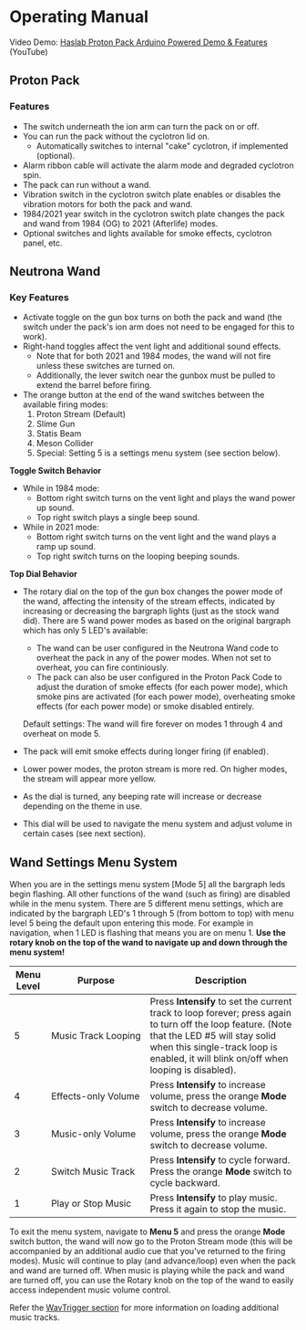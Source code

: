 # Operating Manual
					
Video Demo: [Haslab Proton Pack Arduino Powered Demo & Features](https://www.youtube.com/watch?v=nhGX1oJBNHk) (YouTube)

## Proton Pack		

### Features

- The switch underneath the ion arm can turn the pack on or off.
- You can run the pack without the cyclotron lid on.
	- Automatically switches to internal "cake" cyclotron, if implemented (optional).
- Alarm ribbon cable will activate the alarm mode and degraded cyclotron spin.
- The pack can run without a wand.
- Vibration switch in the cyclotron switch plate enables or disables the vibration motors for both the pack and wand.
- 1984/2021 year switch in the cyclotron switch plate changes the pack and wand from 1984 (OG) to 2021 (Afterlife) modes.
- Optional switches and lights available for smoke effects, cyclotron panel, etc.

## Neutrona Wand				

### Key Features

- Activate toggle on the gun box turns on both the pack and wand (the switch under the pack's ion arm does not need to be engaged for this to work).
- Right-hand toggles affect the vent light and additional sound effects.
	- Note that for both 2021 and 1984 modes, the wand will not fire unless these switches are turned on.
	- Additionally, the lever switch near the gunbox must be pulled to extend the barrel before firing.
- The orange button at the end of the wand switches between the available firing modes:
	1. Proton Stream (Default)
	1. Slime Gun
	1. Statis Beam
	1. Meson Collider
	1. Special: Setting 5 is a settings menu system (see section below).

**Toggle Switch Behavior**

- While in 1984 mode:
	- Bottom right switch turns on the vent light and plays the wand power up sound.
	- Top right switch plays a single beep sound.
- While in 2021 mode:
	- Bottom right switch turns on the vent light and the wand plays a ramp up sound.
 	- Top right switch turns on the looping beeping sounds.

**Top Dial Behavior**

- The rotary dial on the top of the gun box changes the power mode of the wand, affecting the intensity of the stream effects, indicated by increasing or decreasing the bargraph lights (just as the stock wand did). There are 5 wand power modes as based on the original bargraph which has only 5 LED's available:
	- The wand can be user configured in the Neutrona Wand code to overheat the pack in any of the power modes. When not set to overheat, you can fire continiously. 
	- The pack can also be user configured in the Proton Pack Code to adjust the duration of smoke effects (for each power mode), which smoke pins are activated (for each power mode), overheating smoke effects (for each power mode) or smoke disabled entirely.

	Default settings: The wand will fire forever on modes 1 through 4 and overheat on mode 5.
- The pack will emit smoke effects during longer firing (if enabled).
- Lower power modes, the proton stream is more red. On higher modes, the stream will appear more yellow.
- As the dial is turned, any beeping rate will increase or decrease depending on the theme in use.
- This dial will be used to navigate the menu system and adjust volume in certain cases (see next section).

## Wand Settings Menu System

When you are in the settings menu system [Mode 5] all the bargraph leds begin flashing. All other functions of the wand (such as firing) are disabled while in the menu system. There are 5 different menu settings, which are indicated by the bargraph LED's 1 through 5 (from bottom to top) with menu level 5 being the default upon entering this mode. For example in navigation, when 1 LED is flashing that means you are on menu 1. **Use the rotary knob on the top of the wand to navigate up and down through the menu system!**

| Menu Level | Purpose | Description |
|------------|---------|-------------|
| 5 | Music&nbsp;Track&nbsp;Looping | Press **Intensify** to set the current track to loop forever; press again to turn off the loop feature. (Note that the LED #5 will stay solid when this single-track loop is enabled, it will blink on/off when looping is disabled). |
| 4 | Effects-only&nbsp;Volume | Press **Intensify** to increase volume, press the orange **Mode** switch to decrease volume. |
| 3 | Music-only&nbsp;Volume | Press **Intensify** to increase volume, press the orange **Mode** switch to decrease volume. |
| 2 | Switch&nbsp;Music&nbsp;Track | Press **Intensify** to cycle forward. Press the orange **Mode** switch to cycle backward. |
| 1 | Play&nbsp;or&nbsp;Stop&nbsp;Music | Press **Intensify** to play music. Press it again to stop the music. |

To exit the menu system, navigate to **Menu 5** and press the orange **Mode** switch button, the wand will now go to the Proton Stream mode (this will be accompanied by an additional audio cue that you've returned to the firing modes). Music will continue to play (and advance/loop) even when the pack and wand are turned off. When music is playing while the pack and wand are turned off, you can use the Rotary knob on the top of the wand to easily access independent music volume control.

Refer the [WavTrigger section](WAVTRIGGER.md) for more information on loading additional music tracks.
